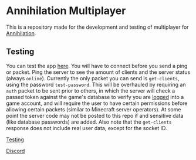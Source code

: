 # Annihilation Multiplayer

This is a repository made for the development and testing of multiplayer for [Annihilation](https://annihilation.drvortex.dev).

## Testing

You can test the app [here](https://a.drvortex.dev/mp). You will have to connect before you send a ping or packet. Ping the server to see the amount of clients and the server status (always `online`). Currently the only packet you can send is `get-clients`, using the password `test-password`. This will be overhauled by requiring an `auth` packet to be sent prior to others, in which the server will check a passed token against the game's database to verify you are [logged](https://a.drvortex.dev/login) into a game account, and will require the user to have certain permissions before allowing certain packets (similar to Minecraft server operators). At some point the server code may not be posted to this repo if and sensitive data (like database passwords) are added. Also note that the `get-clients` response does not include real user data, except for the socket ID.

[Testing](https://a.drvortex.dev/mp)

[Discord](https://a.drvortex.dev/discord)
